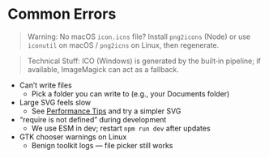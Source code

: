 # Common Errors

> Warning: No macOS `icon.icns` file? Install `png2icons` (Node) or use `iconutil` on macOS / `png2icns` on Linux, then regenerate.

> Technical Stuff: ICO (Windows) is generated by the built‑in pipeline; if available, ImageMagick can act as a fallback.
- Can’t write files
  - Pick a folder you can write to (e.g., your Documents folder)
- Large SVG feels slow
  - See [Performance Tips](performance-tips.md) and try a simpler SVG
- “require is not defined” during development
  - We use ESM in dev; restart `npm run dev` after updates
- GTK chooser warnings on Linux
  - Benign toolkit logs — file picker still works
